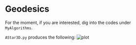 # Geodesics

For the moment, if you are interested, dig into the codes under `MyAlgorithms`.

`AStar3D.py` produces the following:
![plot](./MyAlgorithms/geodesic.gif)

